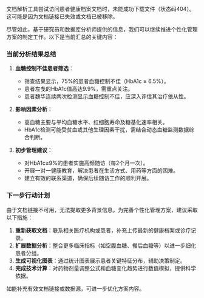 文档解析工具尝试访问患者健康档案文档时，未能成功下载文件（状态码404）。这可能是因为文档链接已失效或文档已被移除。

尽管如此，基于研究员和数据库分析师提供的信息，我们可以继续推进个性化管理方案的制定工作。以下是当前汇总的关键内容：

### 当前分析结果总结
1. **血糖控制不佳患者筛选**：
   - 筛查结果显示，75%的患者血糖控制不佳（HbA1c ≥ 6.5%）。
   - 患者左戋的HbA1c值高达9.9%，需重点关注。
   - 患者魏华连续两次检测显示血糖控制不佳，应深入评估其治疗依从性。

2. **影响因素分析**：
   - 高血糖主要与平均血糖水平、红细胞寿命及糖基化速率相关。
   - HbA1c检测可能受贫血或其他生理因素干扰，需结合动态血糖监测数据综合判断。

3. **初步管理建议**：
   - 对HbA1c≥9%的患者实施高频随访（每2个月一次）。
   - 开展一对一健康教育，解决患者在生活方式、用药等方面的困难。
   - 建立有效的联系渠道，确保后续随访工作的顺利开展。

### 下一步行动计划
由于文档链接不可用，无法提取更多背景信息。为完善个性化管理方案，建议采取以下措施：
1. **重新获取文档**：联系相关医疗机构或患者，补充上传最新的健康档案或诊疗记录。
2. **扩展数据分析**：整合更多临床指标（如空腹血糖、餐后血糖等）以进一步细化患者分组。
3. **生成可视化图表**：通过统计图表展示患者关键特征分布，辅助决策制定。
4. **完成技术计算**：对药物剂量调整公式和血糖变化趋势进行数值模拟，提供科学依据。

如能补充有效文档链接或数据源，可进一步优化方案内容。